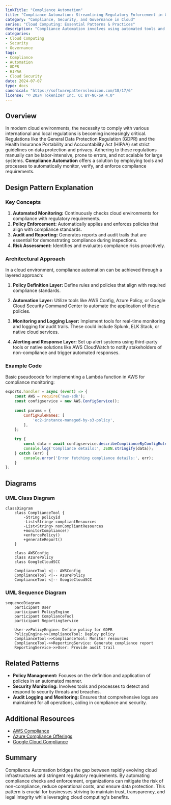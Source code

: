 ```yaml
---
linkTitle: "Compliance Automation"
title: "Compliance Automation: Streamlining Regulatory Enforcement in Cloud Environments"
category: "Compliance, Security, and Governance in Cloud"
series: "Cloud Computing: Essential Patterns & Practices"
description: "Compliance Automation involves using automated tools and processes to check and enforce adherence to regulations such as GDPR and HIPAA, ensuring data security and privacy in cloud environments."
categories:
- Cloud Computing
- Security
- Governance
tags:
- Compliance
- Automation
- GDPR
- HIPAA
- Cloud Security
date: 2024-07-07
type: docs
canonical: "https://softwarepatternslexicon.com/18/17/6"
license: "© 2024 Tokenizer Inc. CC BY-NC-SA 4.0"
---
```


## Overview

In modern cloud environments, the necessity to comply with various international and local regulations is becoming increasingly critical. Regulations like the General Data Protection Regulation (GDPR) and the Health Insurance Portability and Accountability Act (HIPAA) set strict guidelines on data protection and privacy. Adhering to these regulations manually can be labor-intensive, prone to errors, and not scalable for large systems. **Compliance Automation** offers a solution by employing tools and processes to automatically monitor, verify, and enforce compliance requirements.

## Design Pattern Explanation

### Key Concepts

1. **Automated Monitoring:** Continuously checks cloud environments for compliance with regulatory requirements.
2. **Policy Enforcement:** Automatically applies and enforces policies that align with compliance standards.
3. **Audit and Reporting:** Generates reports and audit trails that are essential for demonstrating compliance during inspections.
4. **Risk Assessment:** Identifies and evaluates compliance risks proactively.

### Architectural Approach

In a cloud environment, compliance automation can be achieved through a layered approach:

1. **Policy Definition Layer:** Define rules and policies that align with required compliance standards.
   
2. **Automation Layer:** Utilize tools like AWS Config, Azure Policy, or Google Cloud Security Command Center to automate the application of these policies.

3. **Monitoring and Logging Layer:** Implement tools for real-time monitoring and logging for audit trails. These could include Splunk, ELK Stack, or native cloud services.

4. **Alerting and Response Layer:** Set up alert systems using third-party tools or native solutions like AWS CloudWatch to notify stakeholders of non-compliance and trigger automated responses.

### Example Code

Basic pseudocode for implementing a Lambda function in AWS for compliance monitoring:

```javascript
exports.handler = async (event) => {
    const AWS = require('aws-sdk');
    const configservice = new AWS.ConfigService();
    
    const params = {
        ConfigRuleNames: [
            'ec2-instance-managed-by-s3-policy',
        ],
    };
    
    try {
        const data = await configservice.describeComplianceByConfigRule(params).promise();
        console.log('Compliance details:', JSON.stringify(data));
    } catch (err) {
        console.error('Error fetching compliance details:', err);
    }
};
```

## Diagrams

### UML Class Diagram

```mermaid
classDiagram
    class ComplianceTool {
        -String policyId
        -List<String> compliantResources
        -List<String> nonCompliantResources
        +monitorCompliance()
        +enforcePolicy()
        +generateReport()
    }

    class AWSConfig
    class AzurePolicy
    class GoogleCloudSCC

    ComplianceTool <|-- AWSConfig
    ComplianceTool <|-- AzurePolicy
    ComplianceTool <|-- GoogleCloudSCC
```

### UML Sequence Diagram

```mermaid
sequenceDiagram
    participant User
    participant PolicyEngine
    participant ComplianceTool
    participant ReportingService

    User->>PolicyEngine: Define policy for GDPR
    PolicyEngine->>ComplianceTool: Deploy policy
    ComplianceTool->>ComplianceTool: Monitor resources
    ComplianceTool->>ReportingService: Generate compliance report
    ReportingService->>User: Provide audit trail
```

## Related Patterns

- **Policy Management:** Focuses on the definition and application of policies in an automated manner.
- **Security Monitoring:** Involves tools and processes to detect and respond to security threats and breaches.
- **Audit Logging and Monitoring:** Ensures that comprehensive logs are maintained for all operations, aiding in compliance and security.

## Additional Resources

- [AWS Compliance](https://aws.amazon.com/compliance/)
- [Azure Compliance Offerings](https://azure.microsoft.com/en-us/overview/trusted-cloud/compliance/)
- [Google Cloud Compliance](https://cloud.google.com/learn-more/compliance)

## Summary

Compliance Automation bridges the gap between rapidly evolving cloud infrastructures and stringent regulatory requirements. By automating compliance checks and enforcement, organizations can mitigate the risk of non-compliance, reduce operational costs, and ensure data protection. This pattern is crucial for businesses striving to maintain trust, transparency, and legal integrity while leveraging cloud computing's benefits.
